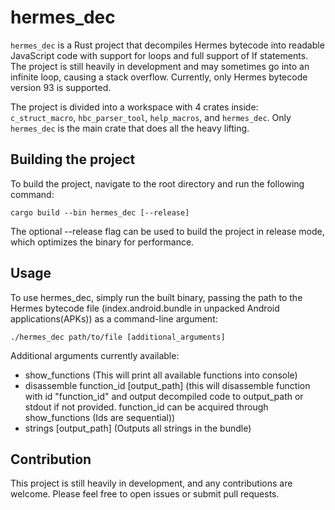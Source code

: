 # hermes_dec

`hermes_dec` is a Rust project that decompiles Hermes bytecode into readable JavaScript code with support for loops and full support of If statements. The project is still heavily in development and may sometimes go into an infinite loop, causing a stack overflow. Currently, only Hermes bytecode version 93 is supported.

The project is divided into a workspace with 4 crates inside: `c_struct_macro`, `hbc_parser_tool`, `help_macros`, and `hermes_dec`. Only `hermes_dec` is the main crate that does all the heavy lifting.

## Building the project

To build the project, navigate to the root directory and run the following command:
```
cargo build --bin hermes_dec [--release]
```
The optional --release flag can be used to build the project in release mode, which optimizes the binary for performance.

## Usage

To use hermes_dec, simply run the built binary, passing the path to the Hermes bytecode file (index.android.bundle in unpacked Android applications(APKs)) as a command-line argument:
```
./hermes_dec path/to/file [additional_arguments]
```
Additional arguments currently available:
- show_functions (This will print all available functions into console)
- disassemble function_id [output_path] (this will disassemble function with id "function_id" and output decompiled code to output_path or stdout if not provided. function_id can be acquired through show_functions (Ids are sequential))
- strings [output_path] (Outputs all strings in the bundle)

## Contribution
This project is still heavily in development, and any contributions are welcome. Please feel free to open issues or submit pull requests.
